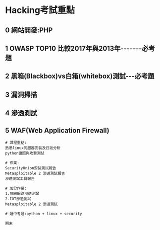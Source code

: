 # Hacking考試重點

## 0 網站開發:PHP

## 1 OWASP TOP10 比較2017年與2013年-------必考題

## 2 黑箱(Blackbox)vs白箱(whitebox)測試---必考題

## 3 漏洞掃描

## 4 滲透測試

## 5 WAF(Web Application Firewall)

```
# 課程重點:
熟悉linux伺服器安裝及日誌分析
python證照與攻擊測試
```
```
# 作業:
SecurityUnion安裝測試報告
Metasploitable 2 滲透測試報告
滲透測試工具報告
```
```
# 加分作業:
1.無線網路滲透測試
2.IOT滲透測試
Metasploitable 2 滲透測試
```
```
# 題中考題:python + linux + security
```
```
期末
```
```
